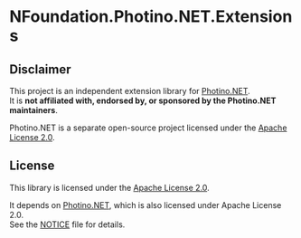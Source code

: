 # NFoundation.Photino.NET.Extensions

## Disclaimer

This project is an independent extension library for [Photino.NET](https://github.com/tryphotino/photino.NET).  
It is **not affiliated with, endorsed by, or sponsored by the Photino.NET maintainers**.  

Photino.NET is a separate open-source project licensed under the [Apache License 2.0](http://www.apache.org/licenses/LICENSE-2.0).

## License

This library is licensed under the [Apache License 2.0](LICENSE).

It depends on [Photino.NET](https://github.com/tryphotino/photino.NET), which is also licensed under Apache License 2.0.  
See the [NOTICE](NOTICE) file for details.
